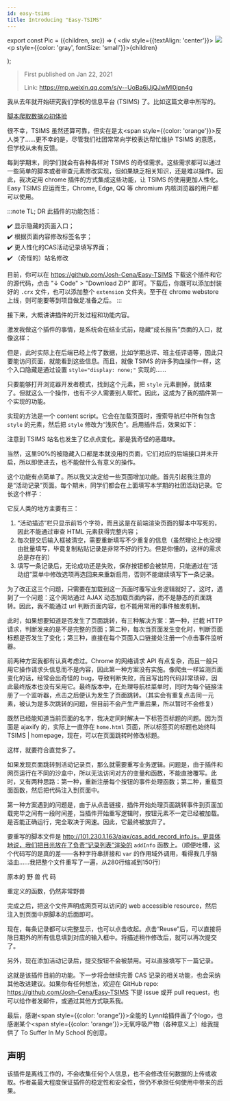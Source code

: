 ```yaml
---
id: easy-tsims
title: Introducing "Easy-TSIMS"
---
```


export const Pic = ({children, src}) => (
    <div style={{textAlign: 'center'}}>
        <img src={src} />
        <p style={{color: 'gray', fontSize: 'small'}}>{children}</p>
    </div>);

> First published on Jan 22, 2021
>
> Link: https://mp.weixin.qq.com/s/y--UoBa6jJjQJwMl0jpn4g

我从去年就开始研究我们学校的信息平台 (TSIMS) 了。比如这篇文章中所写的。

[脚本爬取数据の初体验](../Technology/scripting)

很不幸，TSIMS 虽然还算可靠，但实在是太<span style={{color: 'orange'}}>反人类</span>了……更不幸的是，尽管我们社团常常向学校表达帮忙维护 TSIMS 的意愿，但学校从未有反馈。

每到学期末，同学们就会有各种各样对 TSIMS 的奇怪需求。这些需求都可以通过一些简单的脚本或者审查元素修改实现，但如果缺乏相关知识，还是难以操作。因此，我决定用 chrome 插件的方式集成这些功能，让 TSIMS 的使用更加人性化。Easy TSIMS 应运而生，Chrome, Edge, QQ 等 chromium 内核浏览器的用户都可以使用。

<Pic src="/zh-Hans/img/./docs/Technology/easy-tsims/JGibibkelET68tpqgst86FWqsQzlXcwGMiaqkcjqa8v3oTdqJXYbdqVZFJa3cn2NcEe9UD8UW7QK7ibBalMUReM7uQ.png"></Pic>

:::note TL; DR
此插件的功能包括：

✔️ 显示隐藏的页面入口；  
✔️ 根据页面内容修改标签名字；  
✔️ 更人性化的CAS活动记录填写界面；  
✔️ （奇怪的）站名修改

目前，你可以在 https://github.com/Josh-Cena/Easy-TSIMS 下载这个插件和它的源代码，点击 "↓ Code" > "Download ZIP" 即可。下载后，你既可以添加封装好的 `.crx` 文件，也可以添加整个 `extension` 文件夹。至于在 chrome webstore 上线，则可能要等到项目做足准备之后。
:::

接下来，大概讲讲插件的开发过程和功能内容。

激发我做这个插件的事情，是系统会在结业式前，隐藏“成长报告”页面的入口，就像这样：

<Pic src="/zh-Hans/img/./docs/Technology/easy-tsims/JGibibkelET68tpqgst86FWqsQzlXcwGMiafuUicksft9C2AiaUOFKhibT4cu7ux4aiczq8kmRn8h3jjFqk5e0ib1oRnBg.png"></Pic>

但是，此时实际上在后端已经上传了数据，比如学期总评、班主任评语等，因此只要能访问页面，就能看到这些信息。而且，就像 TSIMS 的许多狗血操作一样，这个入口隐藏是通过设置 `style="display: none;"` 实现的……

<Pic src="/zh-Hans/img/./docs/Technology/easy-tsims/JGibibkelET68tpqgst86FWqsQzlXcwGMia4ZShagKeZr6XFA3K1ehZ27Z6jBFRAmpTbMcx0ibrP5g0tNNtwTxn1Cg.png"></Pic>

只要能够打开浏览器开发者模式，找到这个元素，把 `style` 元素删掉，就结束了。但就这么一个操作，也有不少人需要别人帮忙。因此，这成为了我的插件第一个实现的功能。

实现的方法是一个 content script。它会在加载页面时，搜索导航栏中所有包含 `style` 的元素，然后把 `style` 修改为“浅灰色”。启用插件后，效果如下：

<Pic src="/zh-Hans/img/./docs/Technology/easy-tsims/JGibibkelET68tpqgst86FWqsQzlXcwGMiamBqmkQMs0xw9DDK4Naz9LQIf4TXZHcnRRrAdibh46U5ALdibCqANTM8A.png">注意到 TSIMS 站名也发生了亿点点变化。那是我奇怪的恶趣味。</Pic>

当然，这里90%的被隐藏入口都是本就没用的页面，它们对应的后端接口并未开启，所以即使进去，也不能做什么有意义的操作。

这个功能有点简单了。所以我又决定给一些页面增加功能。首先引起我注意的是“活动记录”页面。每个期末，同学们都会在上面填写本学期的社团活动记录。它长这个样子：

<Pic src="/zh-Hans/img/./docs/Technology/easy-tsims/JGibibkelET68tpqgst86FWqsQzlXcwGMiax9H4XwT2TzaUSUbuA7moSDkJbQk5UT9P4KV8ZaFbmBBknbrR6b2oicQ.png"></Pic>

它反人类的地方主要有三：

1. “活动描述”栏只显示前15个字符，而且这是在前端渲染页面的脚本中写死的，因此不能通过审查 HTML 元素获得完整内容；
2. 每次提交后输入框被清空，需要重新填写不少重复的信息（虽然理论上也没理由批量填写，毕竟复制粘贴记录是非常不好的行为。但是你懂的，这样的需求总是存在的）
3. 填写一条记录后，无论成功还是失败，保存按钮都会被禁用，只能通过在“活动组”菜单中修改选项再选回来来重新启用，否则不能继续填写下一条记录。

为了改正这三个问题，只需要在加载到这一页面时覆写业务逻辑就好了。这时，遇到了一个问题：这个网站通过 AJAX 动态加载页面内容，而不是静态的页面跳转。因此，我不能通过 url 判断页面内容，也不能用常用的事件触发机制。

此时，如果想要知道是否发生了页面跳转，有三种解决方案：第一种，拦截 HTTP 请求，判断发来的是不是完整的页面；第二种，每次当页面发生变化时，判断页面标题是否发生了变化；第三种，直接在每个页面入口链接处注册一个点击事件监听器。

前两种方案我都有认真考虑过。Chrome 的网络请求 API 有点复杂，而且一般只用它操作请求头信息而不是内容，因此第一种方案没有实施。像爬虫一样监测页面变化的话，经常会出奇怪的 bug，导致判断失败，而且写出的代码非常琐碎，因此最终版本也没有采用它。最终版本中，在处理导航栏菜单时，同时为每个链接注册了一个监听器，点击之后便认为发生了页面跳转。（其实会有重复点击同一元素，被认为是多次跳转的问题，但目前不会产生严重后果，所以暂时不会修复）

既然已经能知道当前页面的名字，我决定同时解决一下标签页标题的问题。因为页面是 ajaxify 的，实际上一直停在 `home.html` 页面，所以标签页的标题也始终叫 TSIMS | homepage，现在，可以在页面跳转时修改标题。

<Pic src="/zh-Hans/img/./docs/Technology/easy-tsims/JGibibkelET68tpqgst86FWqsQzlXcwGMiaN4sYk8qTu6tkO1s1CX1GykQbj1J8vkJuk2uxibibfJdCzjUicqhum0meg.png"></Pic>

这样，就要符合直觉多了。

如果发现页面跳转到活动记录页，那么就需要重写业务逻辑。问题是，由于插件和网页运行在不同的沙盒中，所以无法访问对方的变量和函数，不能直接覆写。此时，又有两种思路：第一种，重新注册每个按钮的事件处理函数；第二种，重载页面函数，然后把代码注入到页面中。

第一种方案遇到的问题是，由于从点击链接，插件开始处理页面跳转事件到页面加载完毕之间有一段时间差，当插件开始重写逻辑时，按钮元素不一定已经被加载。是否能正确运行，完全取决于网速。因此，它最终被放弃了。

要重写的脚本文件是 http://101.230.1.163/ajax/cas_add_record_info.js，更具体地说，我们把目光放在了负责“记录列表”渲染的 `addInfo` 函数上。（顺便吐槽，这个代码写的是真的差——各种字符串拼接和 `var` 的作用域外调用，看得我几乎脑溢血……我把整个文件重写了一遍，从280行缩减到150行）

<Pic src="/zh-Hans/img/./docs/Technology/easy-tsims/JGibibkelET68tpqgst86FWqsQzlXcwGMiavRLqfbCyAAsG799N3X8x4JgnpEGicic1s4WAgRgZQI2ZWuNBQotty7bg.png">原本的 野 兽 代 码</Pic>

<Pic src="/zh-Hans/img/./docs/Technology/easy-tsims/JGibibkelET68tpqgst86FWqsQzlXcwGMiayDMdicmSXLZen0eKGU1pekibzibBvtjAn7GBzLOPcjLByibOIrUJd4qFLQ.png">重定义的函数，仍然非常野兽</Pic>

完成之后，把这个文件声明成网页可以访问的 web accessible resource，然后注入到页面中原脚本的后面即可。

现在，每条记录都可以完整显示，也可以点击收起。点击“Reuse”后，可以直接将除日期外的所有信息填到对应的输入框中。将描述稍作修改后，就可以再次提交了。

<Pic src="/zh-Hans/img/./docs/Technology/easy-tsims/JGibibkelET68tpqgst86FWqsQzlXcwGMiaPXia8446Kd1rtrqdSGVsVrmDNzHTusgBHqSibD7Twv1eZoAEsJyibQdFw.png"></Pic>

另外，现在添加活动记录后，提交按钮不会被禁用。可以直接填写下一篇记录。

这就是该插件目前的功能。下一步将会继续完善 CAS 记录的相关功能，也会采纳其他改进建议。如果你有任何想法，欢迎在 GitHub repo: https://github.com/Josh-Cena/Easy-TSIMS 下提 issue 或开 pull request，也可以给作者发邮件，或通过其他方式联系我。

最后，感谢<span style={{color: 'orange'}}>全能的 Lynn</span>给插件画了个logo，也感谢某个<span style={{color: 'orange'}}>无氧呼吸产物</span>（各种意义上）给我提供了 To Suffer In My School 的创意。

## 声明

该插件是离线工作的，不会收集任何个人信息，也不会修改任何数据的上传或收取。作者虽最大程度保证插件的稳定性和安全性，但仍不承担任何使用中带来的后果。
